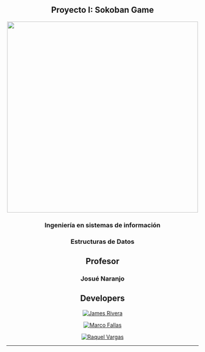 <section align="center">
  
# Proyecto I: Sokoban Game
<img src="https://mikeguzman.github.io/EIF201-Progra-I/resources/una_logo.jpeg"  width="500"/>

<h3>Ingeniería en sistemas de información</h3>
<h3>Estructuras de Datos</h3>
<h2>Profesor</h2>

<h3> Josué Naranjo </h3> 



<h2> Developers </h2>


[![James Rivera](https://img.shields.io/badge/Luvara-blue?style=for-the-badge&logo=html5&logoColor=black&label=Luis%20Vargas%20Araya&labelColor=white)](https://github.com/JamesRiveran)

[![Marco Fallas](https://img.shields.io/badge/kevtico20-blue?style=for-the-badge&logo=react&logoColor=black&label=Kevin%20Fallas%20Chavarria&labelColor=white)](https://github.com/MarcoFallasU)

[![Raquel Vargas](https://img.shields.io/badge/kjarj54-blue?style=for-the-badge&logo=typescript&logoColor=black&label=Kevin%20Arauz%20Jimenez&labelColor=white)](https://github.com/RaqVar)

---

</section>
